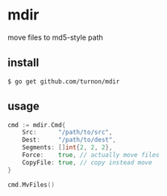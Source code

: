 # mdir

move files to md5-style path

## install

```
$ go get github.com/turnon/mdir
```

## usage

```go
cmd := mdir.Cmd{
    Src:      "/path/to/src",
    Dest:     "/path/to/dest",
    Segments: []int{2, 2, 2},
    Force:    true, // actually move files
    CopyFile: true, // copy instead move
}

cmd.MvFiles()
```